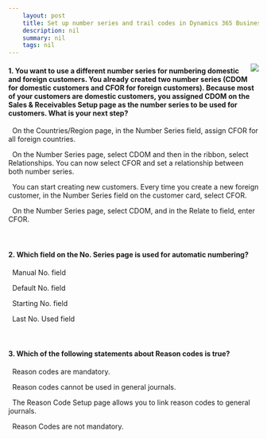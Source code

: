 ```yaml
---
    layout: post
    title: Set up number series and trail codes in Dynamics 365 Business Central  
    description: nil
    summary: nil
    tags: nil
---
```



 <a target="_blank" href="https://docs.microsoft.com/en-us/learn/modules/number-series-trail-codes-dynamics-365-business-central/5-check/"><i class="fas fa-external-link-alt"></i> </a>
 <img align="right" src="https://docs.microsoft.com/en-us/learn/achievements/number-series-trail-codes-dynamics-365-business-central.svg">
####  1. You want to use a different number series for numbering domestic and foreign customers. You already created two number series (CDOM for domestic customers and CFOR for foreign customers). Because most of your customers are domestic customers, you assigned CDOM on the Sales & Receivables Setup page as the number series to be used for customers. What is your next step?


<i class='far fa-square'></i> &nbsp;&nbsp;On the Countries/Region page, in the Number Series field, assign CFOR for all foreign countries.

<i class='fas fa-check-square' style='color: Dodgerblue;'></i> &nbsp;&nbsp;On the Number Series page, select CDOM and then in the ribbon, select Relationships. You can now select CFOR and set a relationship between both number series.

<i class='far fa-square'></i> &nbsp;&nbsp;You can start creating new customers. Every time you create a new foreign customer, in the Number Series field on the customer card, select CFOR.

<i class='far fa-square'></i> &nbsp;&nbsp;On the Number Series page, select CDOM, and in the Relate to field, enter CFOR.
<br />
<br />
<br />

####  2. Which field on the No. Series page is used for automatic numbering?


<i class='far fa-square'></i> &nbsp;&nbsp;Manual No. field

<i class='fas fa-check-square' style='color: Dodgerblue;'></i> &nbsp;&nbsp;Default No. field

<i class='far fa-square'></i> &nbsp;&nbsp;Starting No. field

<i class='far fa-square'></i> &nbsp;&nbsp;Last No. Used field
<br />
<br />
<br />

####  3. Which of the following statements about Reason codes is true?


<i class='far fa-square'></i> &nbsp;&nbsp;Reason codes are mandatory.

<i class='far fa-square'></i> &nbsp;&nbsp;Reason codes cannot be used in general journals.

<i class='far fa-square'></i> &nbsp;&nbsp;The Reason Code Setup page allows you to link reason codes to general journals.

<i class='fas fa-check-square' style='color: Dodgerblue;'></i> &nbsp;&nbsp;Reason Codes are not mandatory.
<br />
<br />
<br />

